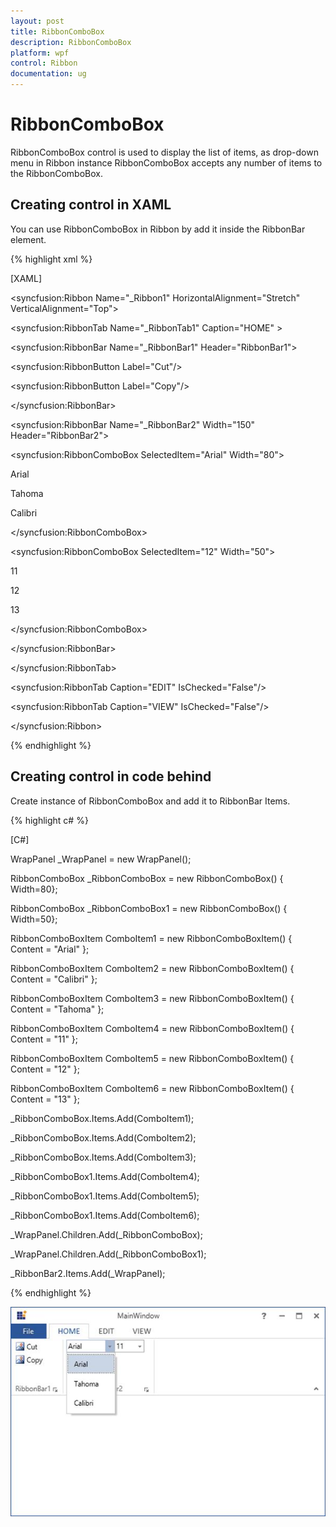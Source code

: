 ```yaml
---
layout: post
title: RibbonComboBox
description: RibbonComboBox
platform: wpf
control: Ribbon
documentation: ug
---
```

# RibbonComboBox

RibbonComboBox control is used to display the list of items, as drop-down menu in Ribbon instance RibbonComboBox accepts any number of items to the RibbonComboBox.

## Creating control in XAML

You can use RibbonComboBox in Ribbon by add it inside the RibbonBar element.

{% highlight xml %}

[XAML]

<syncfusion:Ribbon Name="_Ribbon1" HorizontalAlignment="Stretch" VerticalAlignment="Top">

<syncfusion:RibbonTab Name="_RibbonTab1" Caption="HOME"  >

<syncfusion:RibbonBar Name="_RibbonBar1" Header="RibbonBar1">

<syncfusion:RibbonButton   Label="Cut"/>

<syncfusion:RibbonButton   Label="Copy"/>

</syncfusion:RibbonBar>

<syncfusion:RibbonBar Name="_RibbonBar2" Width="150" Header="RibbonBar2">     

<WrapPanel>

<syncfusion:RibbonComboBox SelectedItem="Arial" Width="80">

<ComboBoxItem>Arial</ComboBoxItem>

<ComboBoxItem>Tahoma</ComboBoxItem>

<ComboBoxItem>Calibri</ComboBoxItem>

</syncfusion:RibbonComboBox>

<syncfusion:RibbonComboBox SelectedItem="12" Width="50">

<ComboBoxItem>11</ComboBoxItem>

<ComboBoxItem>12</ComboBoxItem>

<ComboBoxItem>13</ComboBoxItem>

</syncfusion:RibbonComboBox>

</WrapPanel>

</syncfusion:RibbonBar>         

</syncfusion:RibbonTab>

<syncfusion:RibbonTab Caption="EDIT"  IsChecked="False"/>

<syncfusion:RibbonTab Caption="VIEW"  IsChecked="False"/>

</syncfusion:Ribbon>



{% endhighlight %}

## Creating control in code behind			

Create instance of RibbonComboBox and add it to RibbonBar Items.

{% highlight c# %}

[C#]

WrapPanel _WrapPanel = new WrapPanel();

RibbonComboBox _RibbonComboBox = new RibbonComboBox() { Width=80};

RibbonComboBox _RibbonComboBox1 = new RibbonComboBox() { Width=50};

RibbonComboBoxItem ComboItem1 = new RibbonComboBoxItem() { Content = "Arial" };

RibbonComboBoxItem ComboItem2 = new RibbonComboBoxItem() { Content = "Calibri" };

RibbonComboBoxItem ComboItem3 = new RibbonComboBoxItem() { Content = "Tahoma" };

RibbonComboBoxItem ComboItem4 = new RibbonComboBoxItem() { Content = "11" };

RibbonComboBoxItem ComboItem5 = new RibbonComboBoxItem() { Content = "12" };

RibbonComboBoxItem ComboItem6 = new RibbonComboBoxItem() { Content = "13" };     

_RibbonComboBox.Items.Add(ComboItem1);

_RibbonComboBox.Items.Add(ComboItem2);

_RibbonComboBox.Items.Add(ComboItem3);

_RibbonComboBox1.Items.Add(ComboItem4);

_RibbonComboBox1.Items.Add(ComboItem5);

_RibbonComboBox1.Items.Add(ComboItem6);

_WrapPanel.Children.Add(_RibbonComboBox);

_WrapPanel.Children.Add(_RibbonComboBox1);

_RibbonBar2.Items.Add(_WrapPanel);



{% endhighlight %}

![](RibbonComboBox_images/RibbonComboBox_img1.jpeg)


